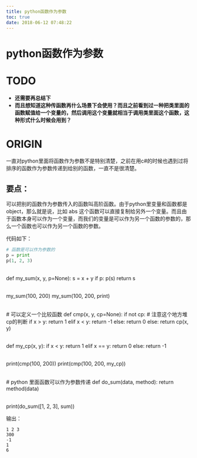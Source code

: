 ```yaml
---
title: python函数作为参数
toc: true
date: 2018-06-12 07:48:22
---
```

# python函数作为参数



# TODO

 * **还需要再总结下**
* **而且想知道这种传函数再什么场景下会使用？而且之前看到过一种把类里面的函数赋值给一个变量的，然后调用这个变量就相当于调用类里面这个函数，这种形式什么时候会用到？**



# ORIGIN


一直对python里面将函数作为参数不是特别清楚，之前在用c#的时候也遇到过将排序的函数作为参数传递到给别的函数，一直不是很清楚。


## 要点：




可以把别的函数作为参数传入的函数叫高阶函数。由于python里变量和函数都是object，那么就是说，比如 abs 这个函数可以直接复制给另外一个变量。而且由于函数本身可以作为一个变量，而我们的变量是可以作为另一个函数的参数的，那么一个函数也可以作为另一个函数的参数。

代码如下：


```python
# 函数是可以作为参数的
p = print
p(1, 2, 3)
```


​    
    def my_sum(x, y, p=None):
        s = x + y
        if p:
            p(s)
        return s


​    
    my_sum(100, 200)
    my_sum(100, 200, print)


​    
    # 可以定义一个比较函数
    def cmp(x, y, cp=None):
        if not cp:  # 注意这个地方堆cp的判断
            if x > y:
                return 1
            elif x < y:
                return -1
            else:
                return 0
        else:
            return cp(x, y)


​    
    def my_cp(x, y):
        if x < y:
            return 1
        elif x == y:
            return 0
        else:
            return -1


​    
    print(cmp(100, 200))
    print(cmp(100, 200, my_cp))


​    
    # python 里面函数可以作为参数传递
    def do_sum(data, method):
        return method(data)


​    
    print(do_sum([1, 2, 3], sum))



输出：


    1 2 3
    300
    -1
    1
    6
